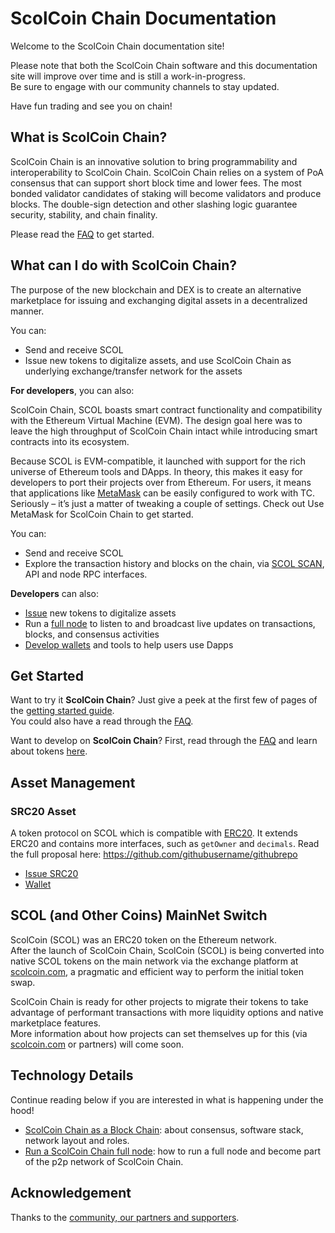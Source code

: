 # ScolCoin Chain Documentation

Welcome to the ScolCoin Chain documentation site!

Please note that both the ScolCoin Chain software and this documentation site will improve over time and is still a work-in-progress.<br/>
Be sure to engage with our community channels to stay updated.

Have fun trading and see you on chain!

## What is ScolCoin Chain?

ScolCoin Chain is an innovative solution to bring programmability and interoperability to ScolCoin Chain. ScolCoin Chain relies on a system of PoA consensus that can support short block time and lower fees. The most bonded validator candidates of staking will become validators and produce blocks. The double-sign detection and other slashing logic guarantee security, stability, and chain finality.

Please read the [FAQ](./faq/nc/general.md) to get started.


## What can I do with ScolCoin Chain?

The purpose of the new blockchain and DEX is to create an alternative marketplace for issuing and exchanging digital assets in a decentralized manner.

You can:

- Send and receive SCOL
- Issue new tokens to digitalize assets, and use ScolCoin Chain as underlying exchange/transfer
network for the assets



**For developers**, you can also:

ScolCoin Chain, SCOL boasts smart contract functionality and compatibility with the Ethereum Virtual Machine (EVM). The design goal here was to leave the high throughput of ScolCoin Chain intact while introducing smart contracts into its ecosystem.

Because SCOL is EVM-compatible, it launched with support for the rich universe of Ethereum tools and DApps. In theory, this makes it easy for developers to port their projects over from Ethereum. For users, it means that applications like [MetaMask](smart-chain/wallet/metamask.md) can be easily configured to work with TC. Seriously – it’s just a matter of tweaking a couple of settings. Check out Use MetaMask for ScolCoin Chain to get started.

You can:

- Send and receive SCOL
- Explore the transaction history and blocks on the chain, via [SCOL SCAN](https://explorer.scolcoin.com/), API
and node RPC interfaces.

**Developers** can also:

- [Issue](./smart-chain/developer/issue-SRC20.md) new tokens to digitalize assets
- Run a [full node](./smart-chain/developer/fullnode.md) to listen to and broadcast live updates on transactions, blocks, and consensus activities
- [Develop wallets](./smart-chain/wallet/wallet_api.md) and tools to help users use Dapps

## Get Started

Want to try it **ScolCoin Chain**? Just give a peek at the first few of pages of the [getting started guide](get-started.md).<br/>
You could also have a read through the [FAQ](faq/faq.md).

Want to develop on **ScolCoin Chain**? First, read through the [FAQ](faq/nc/general.md) and learn about tokens [here](smart-chain/developer/SRC20.md).

## Asset Management

### SRC20 Asset

A token protocol on SCOL which is compatible with [ERC20](https://eips.ethereum.org/EIPS/eip-20). It extends ERC20 and contains more interfaces, such as `getOwner` and `decimals`. Read the full proposal here: <https://github.com/githubusername/githubrepo>

- [Issue SRC20](smart-chain/developer/issue-SRC20.md)
- [Wallet](smart-chain/wallet.md)

## SCOL (and Other Coins) MainNet Switch

ScolCoin (SCOL) was an ERC20 token on the Ethereum network.<br/>
After the launch of ScolCoin Chain, ScolCoin (SCOL) is being converted into native SCOL tokens on the main network via the exchange platform at [scolcoin.com](https://www.scolcoin.com), a pragmatic and efficient way to perform the initial token swap.

ScolCoin Chain is ready for other projects to migrate their tokens to take advantage of performant transactions with more liquidity options and native marketplace features.<br/>
More information about how projects can set themselves up for this (via [scolcoin.com](https://www.scolcoin.com) or partners) will come soon.


## Technology Details
Continue reading below if you are interested in what is happening under the hood!

- [ScolCoin Chain as a Block Chain](blockchain.md): about consensus, software stack, network layout and roles.
- [Run a ScolCoin Chain full node](smart-chain/developer/fullnode.md): how to run a full node and become part of the p2p network of ScolCoin Chain.


## Acknowledgement
Thanks to the [community, our partners and supporters](acknowledgement.md).

